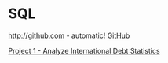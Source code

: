 # SQL

http://github.com - automatic!
[GitHub](http://github.com)

[Project 1 - Analyze International Debt Statistics](https://github.com/aldemidov/SQL/blob/main/Project%201%20-%20Analyze%20International%20Debt%20Statistics.ipynb)
